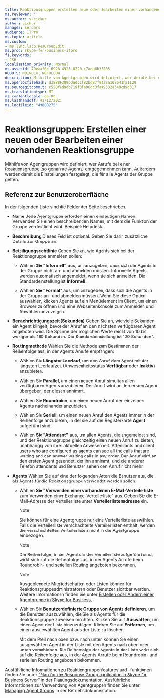 ```yaml
---
title: Reaktionsgruppen erstellen neue oder Bearbeiten einer vorhandenen Agentgruppe
ms.reviewer: ''
ms.author: v-cichur
author: cichur
manager: serdars
audience: ITPro
ms.topic: article
ms.custom:
- ms.lync.lscp.RgsGroupEdit
ms.prod: skype-for-business-itpro
f1.keywords:
- CSH
localization_priority: Normal
ms.assetid: 79eaaf6c-6928-4925-8220-c7ada6b37205
ROBOTS: NOINDEX, NOFOLLOW
description: Mithilfe von Agentgruppen wird definiert, wer Anrufe bei einer Reaktionsgruppe (so genannte Agents) entgegennehmen kann. Außerdem werden damit die Einstellungen festgelegt, die für alle Agents der Gruppe gelten.
ms.openlocfilehash: d38886289bdadc1f82bd87f93a8a108641fa1128
ms.sourcegitcommit: c528fad9db719f3fa96dc3fa99332a349cd9d317
ms.translationtype: MT
ms.contentlocale: de-DE
ms.lasthandoff: 01/12/2021
ms.locfileid: "49808275"
---
```

# <a name="response-groups-create-new-or-edit-existing-agent-group"></a>Reaktionsgruppen: Erstellen einer neuen oder Bearbeiten einer vorhandenen Reaktionsgruppe

Mithilfe von Agentgruppen wird definiert, wer Anrufe bei einer Reaktionsgruppe (so genannte Agents) entgegennehmen kann. Außerdem werden damit die Einstellungen festgelegt, die für alle Agents der Gruppe gelten.

## <a name="ui-reference"></a>Referenz zur Benutzeroberfläche

In der folgenden Liste sind die Felder der Seite beschrieben.

- **Name** Jede Agentgruppe erfordert einen eindeutigen Namen. Verwenden Sie einen beschreibenden Namen, mit dem die Funktion der Gruppe verdeutlicht wird. Beispiel: Helpdesk.

- **Beschreibung** Dieses Feld ist optional. Geben Sie darin zusätzliche Details zur Gruppe an.

- **Beteiligungsrichtlinie** Geben Sie an, wie Agents sich bei der Reaktionsgruppe anmelden sollen:

  - Wählen **Sie "Informell"** aus, um anzugeben, dass sich die Agents in der Gruppe nicht an- und abmelden müssen. Informelle Agents werden automatisch angemeldet, wenn sie sich anmelden. Die Standardeinstellung ist **Informell**.

  - Wählen **Sie "Formal"** aus, um anzugeben, dass sich die Agents in der Gruppe an- und abmelden müssen. Wenn Sie diese Option auswählen, klicken Agents auf ein Menüelement im Client, um einen Browser zu öffnen und eine Webseitenkonsole zum Anmelden und Abwählen anzuzeigen.

- **Benachrichtigungszeit (Sekunden)** Geben Sie an, wie viele Sekunden ein Agent klingelt, bevor der Anruf an den nächsten verfügbaren Agent angeboten wird. Die Spanne der möglichen Werte reicht von 10 bis weniger als 180 Sekunden. Die Standardeinstellung ist "20 Sekunden".

- **Routingmethode** Wählen Sie die Methode zum Bestimmen der Reihenfolge aus, in der Agents Anrufe empfangen:

  - Wählen Sie **Längster Leerlauf**, um den Anruf dem Agent mit der längsten Leerlaufzeit (Anwesenheitsstatus **Verfügbar** oder **Inaktiv**) anzubieten.

  - Wählen Sie **Parallel**, um einen neuen Anruf simultan allen verfügbaren Agents anzubieten. Der Anruf wird an den ersten Agent übergeben, der diesen annimmt.

  - Wählen Sie **Roundrobin**, um einen neuen Anruf den einzelnen Agents nacheinander anzubieten.

  - Wählen Sie **Seriell**, um einen neuen Anruf den Agents immer in der Reihenfolge anzubieten, in der sie auf der Registerkarte **Agent** aufgeführt sind.

  - Wählen **Sie "Attendant"** aus, um allen Agents, die angemeldet sind, und der Reaktionsgruppe gleichzeitig einen neuen Anruf zu bieten, unabhängig von ihrer aktuellen Anwesenheit. Attendants and client users who are configured as agents can see all the calls that are waiting and can answer waiting calls in any order. Der Anruf wird an den ersten Agent gesendet, der ihn annimmt, und die anderen Telefon attendants und Benutzer sehen den Anruf nicht mehr.

- **Agents** Wählen Sie auf eine der folgenden Arten die Benutzer aus, die als Agents für die Reaktionsgruppe verwendet werden sollen:

  - Wählen **Sie "Verwenden einer vorhandenen E-Mail-Verteilerliste** zum Verwenden einer Exchange-Verteilerliste" aus. Geben Sie die E-Mail-Adresse der Verteilerliste unter **Verteilerlistenadresse** ein.

    > [!NOTE]
    > Sie können für eine Agentgruppe nur eine Verteilerliste auswählen. Falls die Verteilerliste verschachtelte Verteilerlisten enthält, werden die verschachtelten Verteilerlisten nicht in die Agentgruppe einbezogen.

    > [!NOTE]
    > Die Reihenfolge, in der Agents in der Verteilerliste aufgeführt sind, wirkt sich auf die Reihenfolge aus, in der Agents Anrufe beim Roundrobin- und seriellen Routing angeboten bekommen.

    > [!NOTE]
    > Ausgeblendete Mitgliedschaften oder Listen können für Reaktionsgruppeadministratoren oder Benutzer sichtbar werden. Weitere Informationen finden Sie unter [Erstellen oder Ändern einer Agentgruppe in Skype for Business.](../../../deploy/deploy-enterprise-voice/create-or-modify-an-agent-group.md)

  - Wählen Sie **Benutzerdefinierte Gruppe von Agents definieren**, um die Benutzer auszuwählen, die Sie als Agents für die Reaktionsgruppe zuweisen möchten. Klicken Sie auf **Auswählen**, um einen Agent der Liste hinzuzufügen. Klicken Sie auf **Entfernen**, um einen ausgewählten Agent aus der Liste zu löschen.

    Mit dem Pfeil nach oben bzw. nach unten können Sie einen ausgewählten Agent in der Liste mit den Agents nach oben oder unten verschieben. Die Reihenfolge der Agents in der Liste wirkt sich auf die Reihenfolge aus, in der Agents Anrufe beim Roundrobin- und seriellen Routing angeboten bekommen.

Ausführliche Informationen zu Reaktiongruppenfeatures und -funktionen finden Sie unter ["Plan for the Response Group application in Skype for Business Server" in](../../../plan-your-deployment/enterprise-voice-solution/response-group.md) der Planungsdokumentation. Ausführliche Informationen zur Verwendung von Agentgruppen finden Sie unter [Managing Agent Groups](https://technet.microsoft.com/library/36084cdc-38f1-4c45-922f-f81c7e86210c.aspx) in der Betriebsdokumentation.


